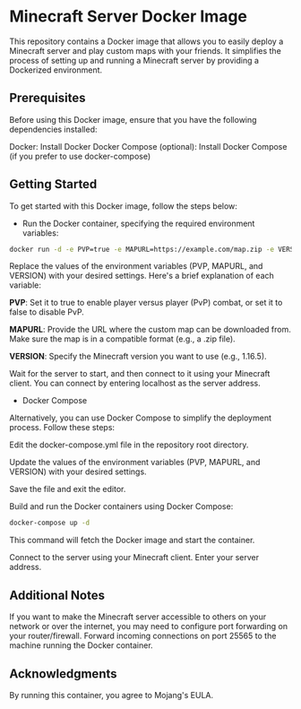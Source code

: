 # Minecraft Server Docker Image
This repository contains a Docker image that allows you to easily deploy a Minecraft server and play custom maps with your friends. It simplifies the process of setting up and running a Minecraft server by providing a Dockerized environment.

## Prerequisites
Before using this Docker image, ensure that you have the following dependencies installed:

Docker: Install Docker
Docker Compose (optional): Install Docker Compose (if you prefer to use docker-compose)

## Getting Started
To get started with this Docker image, follow the steps below:

- Run the Docker container, specifying the required environment variables:
  
```bash
docker run -d -e PVP=true -e MAPURL=https://example.com/map.zip -e VERSION=1.20.1 -p 25565:25565 --name minecraft-server ghcr.io/enzbdn/mcservermap:latest
```
Replace the values of the environment variables (PVP, MAPURL, and VERSION) with your desired settings. Here's a brief explanation of each variable:

**PVP**: Set it to true to enable player versus player (PvP) combat, or set it to false to disable PvP.

**MAPURL**: Provide the URL where the custom map can be downloaded from. Make sure the map is in a compatible format (e.g., a .zip file).

**VERSION**: Specify the Minecraft version you want to use (e.g., 1.16.5).

Wait for the server to start, and then connect to it using your Minecraft client. You can connect by entering localhost as the server address.

- Docker Compose

Alternatively, you can use Docker Compose to simplify the deployment process. Follow these steps:

Edit the docker-compose.yml file in the repository root directory.

Update the values of the environment variables (PVP, MAPURL, and VERSION) with your desired settings.

Save the file and exit the editor.

Build and run the Docker containers using Docker Compose:

```bash
docker-compose up -d
```
This command will fetch the Docker image and start the container.

Connect to the server using your Minecraft client. Enter your server address.

## Additional Notes
If you want to make the Minecraft server accessible to others on your network or over the internet, you may need to configure port forwarding on your router/firewall. Forward incoming connections on port 25565 to the machine running the Docker container.

## Acknowledgments
By running this container, you agree to Mojang's EULA.